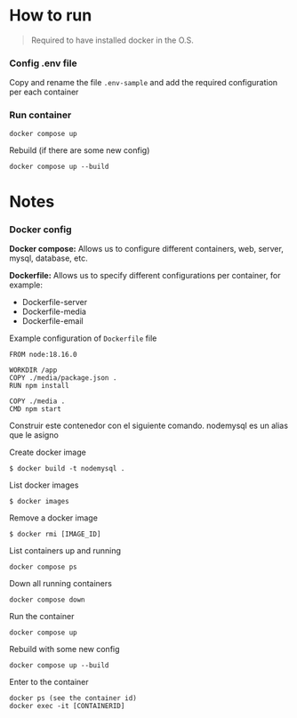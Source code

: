 # How to run

> Required to have installed docker in the O.S.

### Config .env file
Copy and rename the file ``.env-sample`` and add the required configuration per each container

### Run container

```
docker compose up
```

Rebuild (if there are some new config)
```
docker compose up --build
```

# Notes

### Docker config

**Docker compose:** 
Allows us to configure different containers, web, server, mysql, database, etc.

**Dockerfile:** 
Allows us to specify different configurations per container, for example:
- Dockerfile-server
- Dockerfile-media
- Dockerfile-email

Example configuration of `Dockerfile` file

```
FROM node:18.16.0

WORKDIR /app
COPY ./media/package.json .
RUN npm install

COPY ./media .
CMD npm start
```


Construir este contenedor con el siguiente comando. nodemysql es un alias que le asigno

Create docker image
```
$ docker build -t nodemysql .
```

List docker images
```
$ docker images
```

Remove a docker image
```
$ docker rmi [IMAGE_ID]
```

List containers up and running
```
docker compose ps
```

Down all running containers
```
docker compose down
```

Run the container
```
docker compose up
```

Rebuild with some new config
```
docker compose up --build
```

Enter to the container
```
docker ps (see the container id)
docker exec -it [CONTAINERID]
```